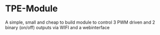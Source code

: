 # TPE-Module
A simple, small and cheap to build module to control 3 PWM driven and 2 binary (on/off) outputs via WIFI and a webinterface
